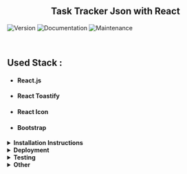 

<h2  align="center">Task Tracker Json with React</h2>
<p>
  <img alt="Version" src="https://img.shields.io/badge/version-1.0.0-blue.svg?cacheSeconds=2592000" />
 <img alt="Documentation" src="https://img.shields.io/badge/documentation-yes-brightgreen.svg" />
 <img alt="Maintenance" src="https://img.shields.io/badge/Maintained%3F-yes-green.svg" />

</p>

<br>

## Used Stack :

- #### React.js
- #### React Toastify
- #### React Icon
- #### Bootstrap


<details><summary><b>Installation Instructions</b></summary><br>

<summary>You must have the Node.js and npm  installed before this steps.For more[Node.js](https://nodejs.org/en/download/) </summary><br/>

1. Clone the Repo:

```

$ git clone https://github.com/mslmyrtd/Task-Tracker-json-.git

$ cd Task-Tracker-json

```

2. Install the app with the help of `package.json`:

```
$ yarn install
```

or with npm

```
$npm i
```

3. Start the server :

```
$ yarn build
$yarn start
```

    with npm

```
$ npm run build
$npm run start
```

Default Express.js routes are start with /api
Graphql routes starts with /graphql

</details>

<details><summary><b>Deployment </b></summary><br>

Deployed at Netlify @ https://mslmtasktracker2.netlify.app/  <br>
Graphql queries can be done at @

Check collection with Postman : <br>

<p  align="left">

[![Run in Postman](https://run.pstmn.io/button.svg)](https://www.getpostman.com/collections/23b635b4e7b2192c870b)

</p>
</details>
<details><summary><b>Testing </b></summary><br>

After cloning the app and installation process please run :

```
$yarn test
```

</details>

<details><summary><b>Other</b></summary><br>

## Authors

👤 Müslüm Yurtada

- Github: [https://github.com/mslmyrtd)

## How to contribute ?

Contributions, issues and feature requests are welcome!
Feel free to check issues page.

Fork it (https://github.com/mslmyrtd/Task-Tracker-Rc-.git/fork) <br>
Create your working branch (git checkout -b [choose-a-name]) <br>
Commit your changes (git commit-m "commit") <br>
Push to the branch (git push origin [chosen-name]) <br>
Create a new Pull Request

</details>


